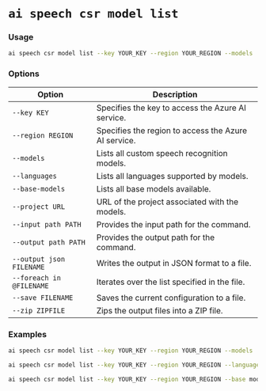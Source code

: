 # `ai speech csr model list`

### Usage
``` bash title="List all custom speech recognition models"
ai speech csr model list --key YOUR_KEY --region YOUR_REGION --models
```

### Options

| Option                 | Description                                           |
|------------------------|-------------------------------------------------------|
| `--key KEY`              | Specifies the key to access the Azure AI service.     |
| `--region REGION`        | Specifies the region to access the Azure AI service.  |
| `--models`               | Lists all custom speech recognition models.           |
| `--languages`            | Lists all languages supported by models.             |
| `--base-models`          | Lists all base models available.                     |
| `--project URL`          | URL of the project associated with the models.         |
| `--input path PATH`      | Provides the input path for the command.              |
| `--output path PATH`     | Provides the output path for the command.             |
| `--output json FILENAME` | Writes the output in JSON format to a file.           |
| `--foreach in @FILENAME` | Iterates over the list specified in the file.         |
| `--save FILENAME`        | Saves the current configuration to a file.            |
| `--zip ZIPFILE`          | Zips the output files into a ZIP file.                |

### Examples

``` bash title="List all custom speech recognition models"
ai speech csr model list --key YOUR_KEY --region YOUR_REGION --models
```
``` bash title="List all languages supported by models"
ai speech csr model list --key YOUR_KEY --region YOUR_REGION --languages
```
``` bash title="List all base models available"
ai speech csr model list --key YOUR_KEY --region YOUR_REGION --base models
```
